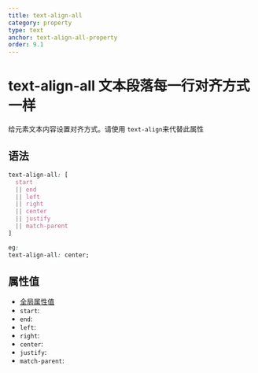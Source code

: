```yaml
---
title: text-align-all
category: property
type: text
anchor: text-align-all-property
order: 9.1
---
```


# text-align-all 文本段落每一行对齐方式一样

给元素文本内容设置对齐方式。请使用 `text-align`来代替此属性

## 语法

```css
text-align-all: [
  start
  || end
  || left
  || right
  || center
  || justify
  || match-parent
]

eg:
text-align-all: center;
```

## 属性值

* [全局属性值](/front-end/CSS/values#anchor-值类型)
* `start`:
* `end`:
* `left`:
* `right`:
* `center`:
* `justify`:
* `match-parent`:
